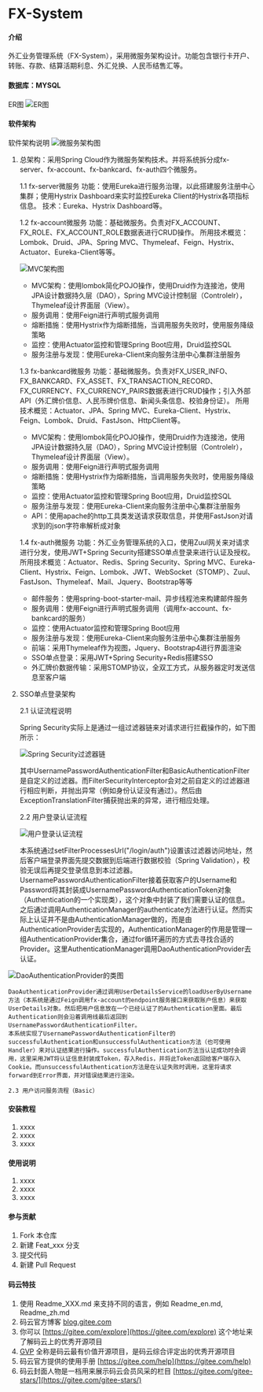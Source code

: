 # FX-System

#### 介绍
外汇业务管理系统（FX-System），采用微服务架构设计。功能包含银行卡开户、转账、存款、结算活期利息、外汇兑换、人民币结售汇等。

#### 数据库：MYSQL
ER图
![ER图](https://images.gitee.com/uploads/images/2019/0509/172751_d4f2c18a_2276680.jpeg "ER图.JPG")

#### 软件架构
软件架构说明
![微服务架构图](https://images.gitee.com/uploads/images/2019/0509/172939_eafca58a_2276680.jpeg "系统架构图.JPG")

1. 总架构：采用Spring Cloud作为微服务架构技术。并将系统拆分成fx-server、fx-account、fx-bankcard、fx-auth四个微服务。

    1.1 fx-server微服务
    功能：使用Eureka进行服务治理，以此搭建服务注册中心集群；使用Hystrix Dashboard来实时监控Eureka Client的Hystrix各项指标信息。
    技术：Eureka、Hystrix Dashboard等。

    1.2 fx-account微服务
    功能：基础微服务。负责对FX_ACCOUNT、FX_ROLE、FX_ACCOUNT_ROLE数据表进行CRUD操作。
    所用技术概览：Lombok、Druid、JPA、Spring MVC、Thymeleaf、Feign、Hystrix、Actuator、Eureka-Client等等。

    ![MVC架构图](https://images.gitee.com/uploads/images/2019/0509/173402_fd7e01a3_2276680.png "屏幕截图.png")

    - MVC架构：使用lombok简化POJO操作，使用Druid作为连接池，使用JPA设计数据持久层（DAO），Spring MVC设计控制层（Controlelr），Thymeleaf设计界面层（View）。
    - 服务调用：使用Feign进行声明式服务调用
    - 熔断措施：使用Hystrix作为熔断措施，当调用服务失败时，使用服务降级策略
    - 监控：使用Actuator监控和管理Spring Boot应用，Druid监控SQL
    - 服务注册与发现：使用Eureka-Client来向服务注册中心集群注册服务

    1.3 fx-bankcard微服务
    功能：基础微服务。负责对FX_USER_INFO、FX_BANKCARD、FX_ASSET、FX_TRANSACTION_RECORD、FX_CURRENCY、FX_CURRENCY_PAIRS数据表进行CRUD操作；引入外部API（外汇牌价信息、人民币牌价信息、新闻头条信息、校验身份证）。
    所用技术概览：Actuator、JPA、Spring MVC、Eureka-Client、Hystrix、Feign、Lombok、Druid、FastJson、HttpClient等。

    - MVC架构：使用lombok简化POJO操作，使用Druid作为连接池，使用JPA设计数据持久层（DAO），Spring MVC设计控制层（Controlelr），Thymeleaf设计界面层（View）。
    - 服务调用：使用Feign进行声明式服务调用
    - 熔断措施：使用Hystrix作为熔断措施，当调用服务失败时，使用服务降级策略
    - 监控：使用Actuator监控和管理Spring Boot应用，Druid监控SQL
    - 服务注册与发现：使用Eureka-Client来向服务注册中心集群注册服务
    - API：使用apache的http工具类发送请求获取信息，并使用FastJson对请求到的json字符串解析成对象

    1.4 fx-auth微服务
    功能：外汇业务管理系统的入口，使用Zuul网关来对请求进行分发，使用JWT+Spring Security搭建SSO单点登录来进行认证及授权。
    所用技术概览：Actuator、Redis、Spring Security、Spring MVC、Eureka-Client、Hystrix、Feign、Lombok、JWT、WebSocket（STOMP）、Zuul、FastJson、Thymeleaf、Mail、Jquery、Bootstrap等等

    - 邮件服务：使用spring-boot-starter-mail、异步线程池来构建邮件服务
    - 服务调用：使用Feign进行声明式服务调用（调用fx-account、fx-bankcard的服务）
    - 监控：使用Actuator监控和管理Spring Boot应用
    - 服务注册与发现：使用Eureka-Client来向服务注册中心集群注册服务
    - 前端：采用Thymeleaf作为视图，Jquery、Bootstrap4进行界面渲染
    - SSO单点登录：采用JWT+Spring Security+Redis搭建SSO
    - 外汇牌价数据传输：采用STOMP协议，全双工方式，从服务器定时发送信息至客户端

2. SSO单点登录架构

    2.1 认证流程说明

    Spring Security实际上是通过一组过滤器链来对请求进行拦截操作的，如下图所示：
    
    ![Spring Security过滤器链](https://images.gitee.com/uploads/images/2019/0510/103054_0fa4bbfd_2276680.png "Spring Security过滤器链.png")

    其中UsernamePasswordAuthenticationFilter和BasicAuthenticationFilter是自定义的过滤器。而FilterSecurityInterceptor会对之前自定义的过滤器进行相应判断，并抛出异常（例如身份认证没有通过）。然后由ExceptionTranslationFilter捕获抛出来的异常，进行相应处理。

    2.2 用户登录认证流程
    
    ![用户登录认证流程](https://images.gitee.com/uploads/images/2019/0510/104301_414d2160_2276680.png "用户登录认证流程.png")

    本系统通过setFilterProcessesUrl("/login/auth")设置该过滤器访问地址，然后客户端登录界面先提交数据到后端进行数据校验（Spring Validation），校验无误后再提交登录信息到本过滤器。
    UsernamePasswordAuthenticationFilter接着获取客户的Username和Password将其封装成UsernamePasswordAuthenticationToken对象（Authentication的一个实现类），这个对象中封装了我们需要认证的信息。之后通过调用AuthenticationManager的authenticate方法进行认证。然而实际上认证并不是由AuthenticationManager做的，而是由AuthenticationProvider去实现的，AuthenticationManager的作用是管理一组AuthenticationProvider集合，通过for循环遍历的方式去寻找合适的Provider。这里AuthenticationManager调用DaoAuthenticationProvider去认证。

![ DaoAuthenticationProvider的类图](https://images.gitee.com/uploads/images/2019/0510/112829_742d47d7_2276680.jpeg "DaoAuthenticationProvider的类图.jpg")

    DaoAuthenticationProvider通过调用UserDetailsService的loadUserByUsername方法（本系统是通过Feign调用fx-account的endpoint服务接口来获取账户信息）来获取UserDetails对象。然后把用户信息放在一个已经认证了的Authentication里面。最后Authentication则会沿着调用线最后返回到UsernamePasswordAuthenticationFilter。
    本系统实现了UsernamePasswordAuthenticationFilter的successfulAuthentication和unsuccessfulAuthentication方法（也可使用Handler）来对认证结果进行操作。successfulAuthentication方法当认证成功时会调用，这里采用JWT将认证信息封装成Token，存入Redis，并将此Token返回给客户端存入Cookie。而unsuccessfulAuthentication方法是在认证失败时调用，这里将请求forward到Error界面，并对错误结果进行渲染。

    2.3 用户访问服务流程（Basic）

#### 安装教程

1. xxxx
2. xxxx
3. xxxx

#### 使用说明

1. xxxx
2. xxxx
3. xxxx

#### 参与贡献

1. Fork 本仓库
2. 新建 Feat_xxx 分支
3. 提交代码
4. 新建 Pull Request


#### 码云特技

1. 使用 Readme\_XXX.md 来支持不同的语言，例如 Readme\_en.md, Readme\_zh.md
2. 码云官方博客 [blog.gitee.com](https://blog.gitee.com)
3. 你可以 [https://gitee.com/explore](https://gitee.com/explore) 这个地址来了解码云上的优秀开源项目
4. [GVP](https://gitee.com/gvp) 全称是码云最有价值开源项目，是码云综合评定出的优秀开源项目
5. 码云官方提供的使用手册 [https://gitee.com/help](https://gitee.com/help)
6. 码云封面人物是一档用来展示码云会员风采的栏目 [https://gitee.com/gitee-stars/](https://gitee.com/gitee-stars/)